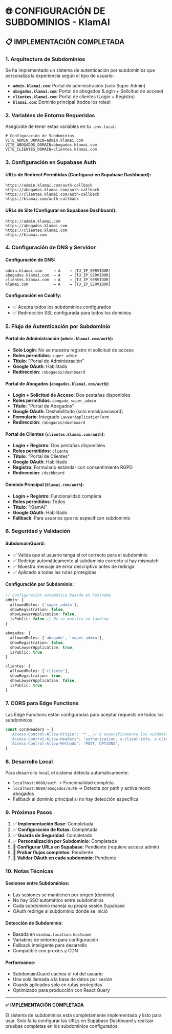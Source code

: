 # 🌐 CONFIGURACIÓN DE SUBDOMINIOS - KlamAI

## 📋 IMPLEMENTACIÓN COMPLETADA

### 1. **Arquitectura de Subdominios**

Se ha implementado un sistema de autenticación por subdominios que personaliza la experiencia según el tipo de usuario:

- **`admin.klamai.com`**: Portal de administración (solo Super Admin)
- **`abogados.klamai.com`**: Portal de abogados (Login + Solicitud de acceso)
- **`clientes.klamai.com`**: Portal de clientes (Login + Registro)
- **`klamai.com`**: Dominio principal (todos los roles)

### 2. **Variables de Entorno Requeridas**

Asegúrate de tener estas variables en tu `.env.local`:

```env
# Configuración de Subdominios
VITE_ADMIN_DOMAIN=admin.klamai.com
VITE_ABOGADOS_DOMAIN=abogados.klamai.com
VITE_CLIENTES_DOMAIN=clientes.klamai.com
```

### 3. **Configuración en Supabase Auth**

#### URLs de Redirect Permitidas (Configurar en Supabase Dashboard):

```
https://admin.klamai.com/auth-callback
https://abogados.klamai.com/auth-callback  
https://clientes.klamai.com/auth-callback
https://klamai.com/auth-callback
```

#### URLs de Site (Configurar en Supabase Dashboard):

```
https://admin.klamai.com
https://abogados.klamai.com
https://clientes.klamai.com  
https://klamai.com
```

### 4. **Configuración de DNS y Servidor**

#### Configuración de DNS:
```
admin.klamai.com     → A    → [TU_IP_SERVIDOR]
abogados.klamai.com  → A    → [TU_IP_SERVIDOR]
clientes.klamai.com  → A    → [TU_IP_SERVIDOR]
klamai.com           → A    → [TU_IP_SERVIDOR]
```

#### Configuración en Coolify:
- ✅ Acepta todos los subdominios configurados
- ✅ Redirección SSL configurada para todos los dominios

### 5. **Flujo de Autenticación por Subdominio**

#### Portal de Administración (`admin.klamai.com/auth`):
- **Solo Login**: No se muestra registro ni solicitud de acceso
- **Roles permitidos**: `super_admin`
- **Título**: "Portal de Administración"  
- **Google OAuth**: Habilitado
- **Redirección**: `/abogados/dashboard`

#### Portal de Abogados (`abogados.klamai.com/auth`):
- **Login + Solicitud de Acceso**: Dos pestañas disponibles
- **Roles permitidos**: `abogado`, `super_admin`
- **Título**: "Portal de Abogados"
- **Google OAuth**: Deshabilitado (solo email/password)
- **Formulario**: Integrado `LawyerApplicationForm`
- **Redirección**: `/abogados/dashboard`

#### Portal de Clientes (`clientes.klamai.com/auth`):
- **Login + Registro**: Dos pestañas disponibles  
- **Roles permitidos**: `cliente`
- **Título**: "Portal de Clientes"
- **Google OAuth**: Habilitado
- **Registro**: Formulario estándar con consentimiento RGPD
- **Redirección**: `/dashboard`

#### Dominio Principal (`klamai.com/auth`):
- **Login + Registro**: Funcionalidad completa
- **Roles permitidos**: Todos
- **Título**: "KlamAI"
- **Google OAuth**: Habilitado
- **Fallback**: Para usuarios que no especifican subdominio

### 6. **Seguridad y Validación**

#### SubdomainGuard:
- ✅ Valida que el usuario tenga el rol correcto para el subdominio
- ✅ Redirige automáticamente al subdominio correcto si hay mismatch
- ✅ Muestra mensaje de error descriptivo antes de redirigir
- ✅ Aplicado a todas las rutas protegidas

#### Configuración por Subdominio:
```typescript
// Configuración automática basada en hostname
admin: {
  allowedRoles: ['super_admin'],
  showRegistration: false,
  showLawyerApplication: false,
  isPublic: false // No se muestra en landing
}

abogados: {
  allowedRoles: ['abogado', 'super_admin'], 
  showRegistration: false,
  showLawyerApplication: true,
  isPublic: true
}

clientes: {
  allowedRoles: ['cliente'],
  showRegistration: true, 
  showLawyerApplication: false,
  isPublic: true
}
```

### 7. **CORS para Edge Functions**

Las Edge Functions están configuradas para aceptar requests de todos los subdominios:

```typescript
const corsHeaders = {
  'Access-Control-Allow-Origin': '*', // O específicamente los subdominios
  'Access-Control-Allow-Headers': 'authorization, x-client-info, x-client-version, apikey, content-type',
  'Access-Control-Allow-Methods': 'POST, OPTIONS',
}
```

### 8. **Desarrollo Local**

Para desarrollo local, el sistema detecta automáticamente:
- `localhost:8080/auth` → Funcionalidad completa
- `localhost:8080/abogados/auth` → Detecta por path y activa modo abogados
- Fallback al dominio principal si no hay detección específica

### 9. **Próximos Pasos**

1. ✅ **Implementación Base**: Completada
2. ✅ **Configuración de Rutas**: Completada  
3. ✅ **Guards de Seguridad**: Completado
4. ✅ **Personalización por Subdominio**: Completada
5. 🔄 **Configurar URLs en Supabase**: Pendiente (requiere acceso admin)
6. 🔄 **Probar flujos completos**: Pendiente
7. 🔄 **Validar OAuth en cada subdominio**: Pendiente

### 10. **Notas Técnicas**

#### Sesiones entre Subdominios:
- Las sesiones se mantienen por origen (dominio)
- No hay SSO automático entre subdominios
- Cada subdominio maneja su propia sesión Supabase
- OAuth redirige al subdominio donde se inició

#### Detección de Subdominio:
- Basada en `window.location.hostname`
- Variables de entorno para configuración
- Fallback inteligente para desarrollo
- Compatible con proxies y CDN

#### Performance:
- SubdomainGuard cachea el rol del usuario
- Una sola llamada a la base de datos por sesión
- Guards aplicados solo en rutas protegidas
- Optimizado para producción con React Query

---

**✅ IMPLEMENTACIÓN COMPLETADA**

El sistema de subdominios está completamente implementado y listo para usar. Solo falta configurar las URLs en Supabase Dashboard y realizar pruebas completas en los subdominios configurados.
